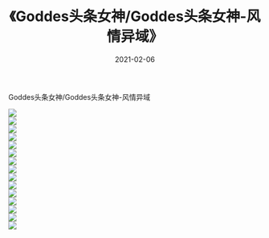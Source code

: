 ﻿---
layout: post
title:  《Goddes头条女神/Goddes头条女神-风情异域》
date:   2021-02-06
img: http://img.660000.xyz/Sharelink/网络美图/2021/Goddes头条女神/Goddes头条女神-风情异域/000.jpg
categories: [美女, 清纯, 唯美]
---

Goddes头条女神/Goddes头条女神-风情异域

 ![](http://img.660000.xyz/Sharelink/网络美图/2021/Goddes头条女神/Goddes头条女神-风情异域/001.jpg) <br>![](http://img.660000.xyz/Sharelink/网络美图/2021/Goddes头条女神/Goddes头条女神-风情异域/002.jpg) <br>![](http://img.660000.xyz/Sharelink/网络美图/2021/Goddes头条女神/Goddes头条女神-风情异域/003.jpg) <br>![](http://img.660000.xyz/Sharelink/网络美图/2021/Goddes头条女神/Goddes头条女神-风情异域/004.jpg) <br>![](http://img.660000.xyz/Sharelink/网络美图/2021/Goddes头条女神/Goddes头条女神-风情异域/005.jpg) <br>![](http://img.660000.xyz/Sharelink/网络美图/2021/Goddes头条女神/Goddes头条女神-风情异域/006.jpg) <br>![](http://img.660000.xyz/Sharelink/网络美图/2021/Goddes头条女神/Goddes头条女神-风情异域/007.jpg) <br>![](http://img.660000.xyz/Sharelink/网络美图/2021/Goddes头条女神/Goddes头条女神-风情异域/008.jpg) <br>![](http://img.660000.xyz/Sharelink/网络美图/2021/Goddes头条女神/Goddes头条女神-风情异域/009.jpg) <br>![](http://img.660000.xyz/Sharelink/网络美图/2021/Goddes头条女神/Goddes头条女神-风情异域/010.jpg) <br>![](http://img.660000.xyz/Sharelink/网络美图/2021/Goddes头条女神/Goddes头条女神-风情异域/011.jpg) <br>![](http://img.660000.xyz/Sharelink/网络美图/2021/Goddes头条女神/Goddes头条女神-风情异域/012.jpg) <br>![](http://img.660000.xyz/Sharelink/网络美图/2021/Goddes头条女神/Goddes头条女神-风情异域/013.jpg) <br>![](http://img.660000.xyz/Sharelink/网络美图/2021/Goddes头条女神/Goddes头条女神-风情异域/014.jpg) <br>![](http://img.660000.xyz/Sharelink/网络美图/2021/Goddes头条女神/Goddes头条女神-风情异域/015.jpg) <br>